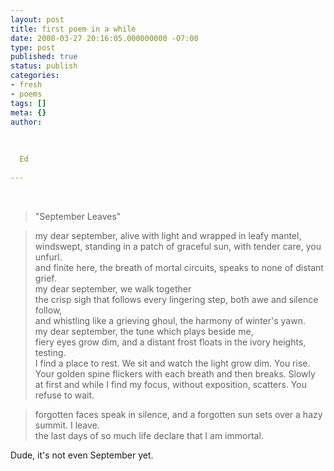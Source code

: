 ```yaml
---
layout: post
title: first poem in a while
date: 2008-03-27 20:16:05.000000000 -07:00
type: post
published: true
status: publish
categories:
- fresh
- poems
tags: []
meta: {}
author:
  
  
  
  Ed
  
---
```

<br />
<blockquote><p>"September Leaves"</p></blockquote>
<blockquote><p>my dear september, alive with light and wrapped in leafy mantel,<br />
windswept, standing in a patch of graceful sun, with tender care, you unfurl.<br />
and finite here, the breath of mortal circuits, speaks to none of distant grief.<br />
my dear september, we walk together<br />
the crisp sigh that follows every lingering step, both awe and silence follow,<br />
and whistling like a grieving ghoul, the harmony of winter's yawn.<br />
my dear september, the tune which plays beside me,<br />
fiery eyes grow dim, and a distant frost floats in the ivory heights, testing.<br />
I find a place to rest.  We sit and watch the light grow dim.  You rise.<br />
Your golden spine flickers with each breath and then breaks. Slowly at first and while I find my focus, without exposition, scatters. You refuse to wait.</p></blockquote>
<blockquote><p>forgotten faces speak in silence, and a forgotten sun sets over a hazy summit.  I leave.<br />
the last days of so much life declare that I am immortal.</p></blockquote>
<p>Dude, it's not even September yet.</p>
